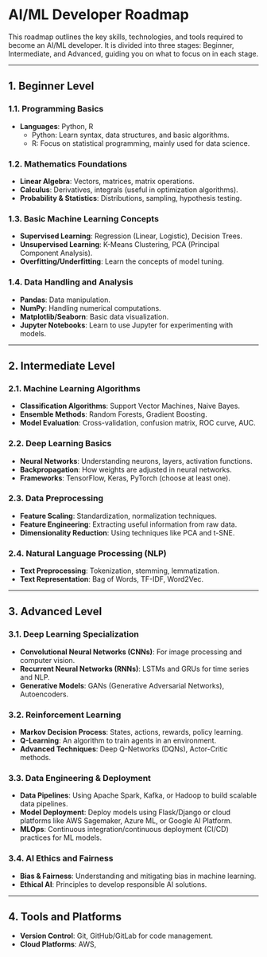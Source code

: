 # AI/ML Developer Roadmap

This roadmap outlines the key skills, technologies, and tools required to become an AI/ML developer. It is divided into three stages: Beginner, Intermediate, and Advanced, guiding you on what to focus on in each stage.

---

## 1. **Beginner Level**

### 1.1. **Programming Basics**
- **Languages**: Python, R
  - Python: Learn syntax, data structures, and basic algorithms.
  - R: Focus on statistical programming, mainly used for data science.

### 1.2. **Mathematics Foundations**
- **Linear Algebra**: Vectors, matrices, matrix operations.
- **Calculus**: Derivatives, integrals (useful in optimization algorithms).
- **Probability & Statistics**: Distributions, sampling, hypothesis testing.

### 1.3. **Basic Machine Learning Concepts**
- **Supervised Learning**: Regression (Linear, Logistic), Decision Trees.
- **Unsupervised Learning**: K-Means Clustering, PCA (Principal Component Analysis).
- **Overfitting/Underfitting**: Learn the concepts of model tuning.
  
### 1.4. **Data Handling and Analysis**
- **Pandas**: Data manipulation.
- **NumPy**: Handling numerical computations.
- **Matplotlib/Seaborn**: Basic data visualization.
- **Jupyter Notebooks**: Learn to use Jupyter for experimenting with models.

---

## 2. **Intermediate Level**

### 2.1. **Machine Learning Algorithms**
- **Classification Algorithms**: Support Vector Machines, Naive Bayes.
- **Ensemble Methods**: Random Forests, Gradient Boosting.
- **Model Evaluation**: Cross-validation, confusion matrix, ROC curve, AUC.

### 2.2. **Deep Learning Basics**
- **Neural Networks**: Understanding neurons, layers, activation functions.
- **Backpropagation**: How weights are adjusted in neural networks.
- **Frameworks**: TensorFlow, Keras, PyTorch (choose at least one).

### 2.3. **Data Preprocessing**
- **Feature Scaling**: Standardization, normalization techniques.
- **Feature Engineering**: Extracting useful information from raw data.
- **Dimensionality Reduction**: Using techniques like PCA and t-SNE.

### 2.4. **Natural Language Processing (NLP)**
- **Text Preprocessing**: Tokenization, stemming, lemmatization.
- **Text Representation**: Bag of Words, TF-IDF, Word2Vec.

---

## 3. **Advanced Level**

### 3.1. **Deep Learning Specialization**
- **Convolutional Neural Networks (CNNs)**: For image processing and computer vision.
- **Recurrent Neural Networks (RNNs)**: LSTMs and GRUs for time series and NLP.
- **Generative Models**: GANs (Generative Adversarial Networks), Autoencoders.

### 3.2. **Reinforcement Learning**
- **Markov Decision Process**: States, actions, rewards, policy learning.
- **Q-Learning**: An algorithm to train agents in an environment.
- **Advanced Techniques**: Deep Q-Networks (DQNs), Actor-Critic methods.

### 3.3. **Data Engineering & Deployment**
- **Data Pipelines**: Using Apache Spark, Kafka, or Hadoop to build scalable data pipelines.
- **Model Deployment**: Deploy models using Flask/Django or cloud platforms like AWS Sagemaker, Azure ML, or Google AI Platform.
- **MLOps**: Continuous integration/continuous deployment (CI/CD) practices for ML models.

### 3.4. **AI Ethics and Fairness**
- **Bias & Fairness**: Understanding and mitigating bias in machine learning.
- **Ethical AI**: Principles to develop responsible AI solutions.

---

## 4. **Tools and Platforms**

- **Version Control**: Git, GitHub/GitLab for code management.
- **Cloud Platforms**: AWS,
